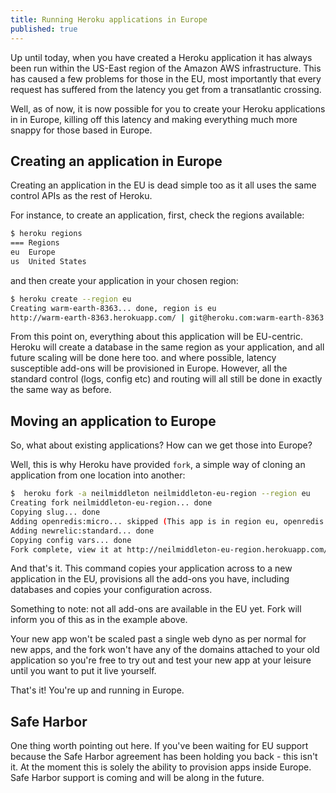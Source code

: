 ```yaml
---
title: Running Heroku applications in Europe
published: true
---
```


Up until today, when you have created a Heroku application it has always been run within the US-East region of the Amazon AWS infrastructure.  This has caused a few problems for those in the EU, most importantly that every request has suffered from the latency you get from a transatlantic crossing.

Well, as of now, it is now possible for you to create your Heroku applications in in Europe, killing off this latency and making everything much more snappy for those based in Europe.

## Creating an application in Europe

Creating an application in the EU is dead simple too as it all uses the same control APIs as the rest of Heroku.

For instance, to create an application, first, check the regions available:

```bash
$ heroku regions
=== Regions
eu  Europe
us  United States
```

and then create your application in your chosen region:

```bash
$ heroku create --region eu
Creating warm-earth-8363... done, region is eu
http://warm-earth-8363.herokuapp.com/ | git@heroku.com:warm-earth-8363.git
```

From this point on, everything about this application will be EU-centric.  Heroku will create a database in the same region as your application, and all future scaling will be done here too.  and where possible, latency susceptible add-ons will be provisioned in Europe.  However, all the standard control (logs, config etc) and routing will all still be done in exactly the same way as before.

## Moving an application to Europe

So, what about existing applications?  How can we get those into Europe?

Well, this is why Heroku have provided `fork`, a simple way of cloning an application from one location into another:

```bash
$  heroku fork -a neilmiddleton neilmiddleton-eu-region --region eu
Creating fork neilmiddleton-eu-region... done
Copying slug... done
Adding openredis:micro... skipped (This app is in region eu, openredis:micro is only available in region us.)
Adding newrelic:standard... done
Copying config vars... done
Fork complete, view it at http://neilmiddleton-eu-region.herokuapp.com/
```

And that's it.  This command copies your application across to a new application in the EU, provisions all the add-ons you have, including databases and copies your configuration across.

Something to note: not all add-ons are available in the EU yet. Fork will inform you of this as in the example above.

Your new app won't be scaled past a single web dyno as per normal for new apps, and the fork won't have any of the domains attached to your old application so you're free to try out and test your new app at your leisure until you want to put it live yourself.

That's it!  You're up and running in Europe.

## Safe Harbor

One thing worth pointing out here.  If you've been waiting for EU support because the Safe Harbor agreement has been holding you back - this isn't it.  At the moment this is solely the ability to provision apps inside Europe.  Safe Harbor support is coming and will be along in the future.
